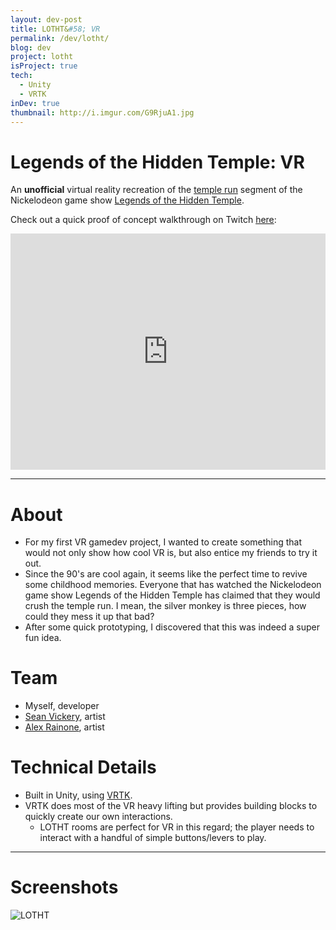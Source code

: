 ```yaml
---
layout: dev-post
title: LOTHT&#58; VR
permalink: /dev/lotht/
blog: dev
project: lotht
isProject: true
tech:
  - Unity
  - VRTK
inDev: true
thumbnail: http://i.imgur.com/G9RjuA1.jpg
---
```


# Legends of the Hidden Temple&#58; VR

An **unofficial** virtual reality recreation of the [temple run](https://www.youtube.com/watch?v=7cHJ8xaGmMg#t=20s) segment of the Nickelodeon game show [Legends of the Hidden Temple](https://en.wikipedia.org/wiki/Legends_of_the_Hidden_Temple).

Check out a quick proof of concept walkthrough on Twitch [here](https://www.twitch.tv/videos/158444071):

<iframe style="display: block; margin: 0 auto; width: 100%;" src="https://player.twitch.tv/?video=v158444071&autoplay=false" frameborder="0" allowfullscreen="true" scrolling="no" height="378" width="620"></iframe>


---

# About

- For my first VR gamedev project, I wanted to create something that would not only show how cool VR is, but also entice my friends to try it out.
- Since the 90's are cool again, it seems like the perfect time to revive some childhood memories. Everyone that has watched the Nickelodeon game show Legends of the Hidden Temple has claimed that they would crush the temple run. I mean, the silver monkey is three pieces, how could they mess it up that bad?
- After some quick prototyping, I discovered that this was indeed a super fun idea.

# Team

- Myself, developer
- [Sean Vickery](https://www.linkedin.com/in/seanvickery), artist
- [Alex Rainone](https://twitter.com/alexrain1), artist

# Technical Details

- Built in Unity, using [VRTK](http://vrtk.io).
- VRTK does most of the VR heavy lifting but provides building blocks to quickly create our own interactions.
  - LOTHT rooms are perfect for VR in this regard; the player needs to interact with a handful of simple buttons/levers to play.

---

# Screenshots

![LOTHT](http://i.imgur.com/faJHzER.jpg)
